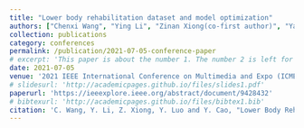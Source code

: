 ```yaml
---
title: "Lower body rehabilitation dataset and model optimization"
authors: ["Chenxi Wang", "Ying Li", "Zinan Xiong(co-first author)", "Yan Luo", "Yu Cao"]
collection: publications
category: conferences
permalink: /publication/2021-07-05-conference-paper
# excerpt: 'This paper is about the number 1. The number 2 is left for future work.'
date: 2021-07-05
venue: '2021 IEEE International Conference on Multimedia and Expo (ICME)'
# slidesurl: 'http://academicpages.github.io/files/slides1.pdf'
paperurl: 'https://ieeexplore.ieee.org/abstract/document/9428432'
# bibtexurl: 'http://academicpages.github.io/files/bibtex1.bib'
citation: 'C. Wang, Y. Li, Z. Xiong, Y. Luo and Y. Cao, "Lower Body Rehabilitation Dataset and Model Optimization," 2021 IEEE International Conference on Multimedia and Expo (ICME), Shenzhen, China, 2021, pp. 1-6, doi: 10.1109/ICME51207.2021.9428432. keywords: {Deep learning;Measurement;Art;Three-dimensional displays;Tracking;Computational modeling;Pose estimation;lower body rehabilitation;physical therapy dataset;lightweight pose estimation model},'
---
```


